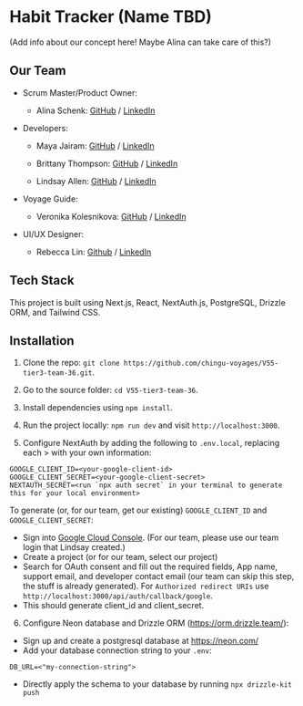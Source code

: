 # Habit Tracker (Name TBD)

(Add info about our concept here! Maybe Alina can take care of this?)

## Our Team

- Scrum Master/Product Owner:

  - Alina Schenk: [GitHub](https://github.com/alina-can-code) / [LinkedIn](https://linkedin.com/in/alinamschenk)

- Developers:

  - Maya Jairam: [GitHub](https://github.com/mayajairam) / [LinkedIn](https://www.linkedin.com/in/mayajairam/)
  - Brittany Thompson: [GitHub](https://github.com/bpb2008) / [LinkedIn](https://linkedin.com/in/brittanythompson08)

  - Lindsay Allen: [GitHub](https://github.com/lkallen) / [LinkedIn](https://www.linkedin.com/in/lindsay-allen-54b46937/)

- Voyage Guide:

  - Veronika Kolesnikova: [GitHub](https://github.com/kolesnikova-dev) / [LinkedIn](https://linkedin.com/in/kolesnikova-dev/)

- UI/UX Designer:

  - Rebecca Lin: [Github](https://github.com/rebelin) / [LinkedIn](https://linkedin.com/in/rebecca-e-lin/)

## Tech Stack

This project is built using Next.js, React, NextAuth.js, PostgreSQL, Drizzle ORM, and Tailwind CSS.

## Installation

1. Clone the repo: `git clone https://github.com/chingu-voyages/V55-tier3-team-36.git`.

2. Go to the source folder: `cd V55-tier3-team-36`.

3. Install dependencies using `npm install`.

4. Run the project locally: `npm run dev` and visit `http://localhost:3000`.

5. Configure NextAuth by adding the following to `.env.local`, replacing each > with your own information:

```
GOOGLE_CLIENT_ID=<your-google-client-id>
GOOGLE_CLIENT_SECRET=<your-google-client-secret>
NEXTAUTH_SECRET=<run `npx auth secret` in your terminal to generate this for your local environment>
```

To generate (or, for our team, get our existing) `GOOGLE_CLIENT_ID` and `GOOGLE_CLIENT_SECRET`:

- Sign into [Google Cloud Console](https://console.cloud.google.com). (For our team, please use our team login that Lindsay created.)
- Create a project (or for our team, select our project)
- Search for OAuth consent and fill out the required fields, App name, support email, and developer contact email (our team can skip this step, the stuff is already generated). For `Authorized redirect URIs` use `http://localhost:3000/api/auth/callback/google`.
- This should generate client_id and client_secret.

6. Configure Neon database and Drizzle ORM (https://orm.drizzle.team/):

- Sign up and create a postgresql database at https://neon.com/
- Add your database connection string to your `.env`:

```
DB_URL=<"my-connection-string">
```

- Directly apply the schema to your database by running `npx drizzle-kit push`
